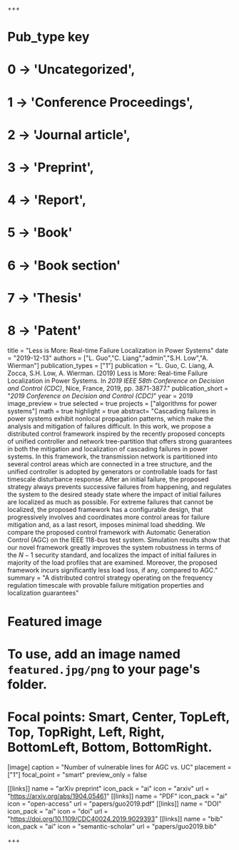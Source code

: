 +++
# Pub_type key
# 0 -> 'Uncategorized',
# 1 -> 'Conference Proceedings',
# 2 -> 'Journal article',
# 3 -> 'Preprint',
# 4 -> 'Report',
# 5 -> 'Book'
# 6 -> 'Book section'
# 7 -> 'Thesis'
# 8 -> 'Patent'

title = "Less is More: Real-time Failure Localization in Power Systems"
date = "2019-12-13"
authors = ["L. Guo","C. Liang","admin","S.H. Low","A. Wierman"]
publication_types = ["1"]
publication =  "L. Guo, C. Liang, A. Zocca, S.H. Low, A. Wierman. (2019) Less is More: Real-time Failure Localization in Power Systems. In _2019 IEEE 58th Conference on Decision and Control (CDC)_,  Nice, France, 2019, pp. 3871-3877."
publication_short = "_2019 Conference on Decision and Control (CDC)_"
year = 2019
image_preview = true
selected = true
projects = ["algorithms for power systems"]
math = true
highlight = true
abstract= "Cascading failures in power systems exhibit nonlocal propagation patterns, which make the analysis and mitigation of failures difficult. In this work, we propose a distributed control framework inspired by the recently proposed concepts of unified controller and network tree-partition that offers strong guarantees in both the mitigation and localization of cascading failures in power systems. In this framework, the transmission network is partitioned into several control areas which are connected in a tree structure, and the unified controller is adopted by generators or controllable loads for fast timescale disturbance response. After an initial failure, the proposed strategy always prevents successive failures from happening, and regulates the system to the desired steady state where the impact of initial failures are localized as much as possible. For extreme failures that cannot be localized, the proposed framework has a configurable design, that progressively involves and coordinates more control areas for failure mitigation and, as a last resort, imposes minimal load shedding. We compare the proposed control framework with Automatic Generation Control (AGC) on the IEEE 118-bus test system. Simulation results show that our novel framework greatly improves the system robustness in terms of the ${N − 1}$ security standard, and localizes the impact of initial failures in majority of the load profiles that are examined. Moreover, the proposed framework incurs significantly less load loss, if any, compared to AGC."
summary = "A distributed control strategy operating on the frequency regulation timescale with provable failure mitigation properties and localization guarantees"

# Featured image
# To use, add an image named `featured.jpg/png` to your page's folder.
# Focal points: Smart, Center, TopLeft, Top, TopRight, Left, Right, BottomLeft, Bottom, BottomRight.

[image]
  caption = "Number of vulnerable lines for AGC vs. UC"
  placement = ["1"]
  focal_point = "smart"
  preview_only = false

[[links]]
  name = "arXiv preprint"
  icon_pack = "ai"
  icon = "arxiv"
  url = "https://arxiv.org/abs/1904.05461"
[[links]]
  name = "PDF"
  icon_pack = "ai"
  icon = "open-access"
  url = "papers/guo2019.pdf"
[[links]]
  name = "DOI"
  icon_pack = "ai"
  icon = "doi"
  url = "https://doi.org/10.1109/CDC40024.2019.9029393"
[[links]]
  name = "bib"
  icon_pack = "ai"
  icon = "semantic-scholar"
  url = "papers/guo2019.bib"

+++
